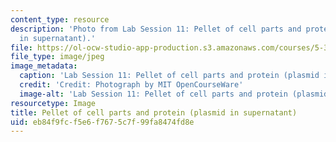 ```yaml
---
content_type: resource
description: 'Photo from Lab Session 11: Pellet of cell parts and protein (plasmid
  in supernatant).'
file: https://ol-ocw-studio-app-production.s3.amazonaws.com/courses/5-36-biochemistry-laboratory-spring-2009/eb84f9fcf5e6f7675c7f99fa8474fd8e_Lab11_7.jpg
file_type: image/jpeg
image_metadata:
  caption: 'Lab Session 11: Pellet of cell parts and protein (plasmid in supernatant).'
  credit: 'Credit: Photograph by MIT OpenCourseWare'
  image-alt: 'Lab Session 11: Pellet of cell parts and protein (plasmid in supernatant).'
resourcetype: Image
title: Pellet of cell parts and protein (plasmid in supernatant)
uid: eb84f9fc-f5e6-f767-5c7f-99fa8474fd8e
---
```

